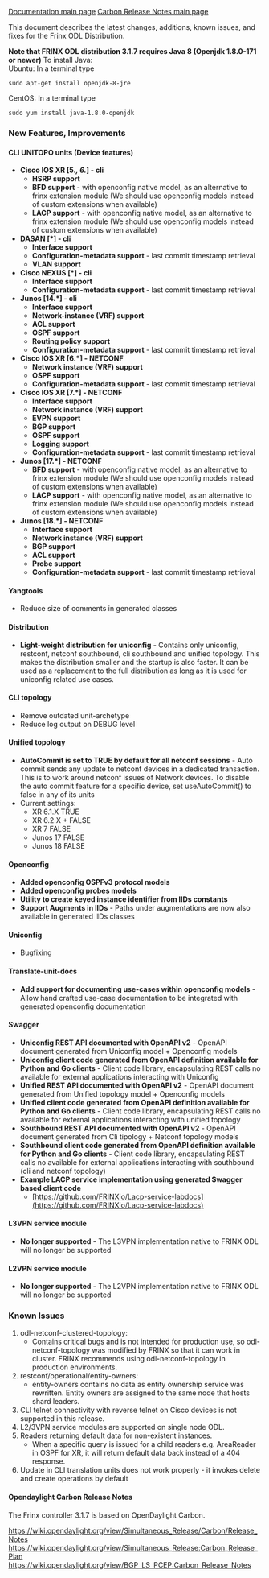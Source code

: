 [Documentation main page](https://frinxio.github.io/Frinx-docs/)
[Carbon Release Notes main page](https://frinxio.github.io/Frinx-docs/FRINX_ODL_Distribution/Carbon/release_notes.html)

This document describes the latest changes, additions, known issues, and fixes for the Frinx ODL Distribution.<!--more-->

**Note that FRINX ODL distribution 3.1.7 requires Java 8 (Openjdk 1.8.0-171 or newer)**
To install Java:  
Ubuntu: In a terminal type

    sudo apt-get install openjdk-8-jre

CentOS: In a terminal type

    sudo yum install java-1.8.0-openjdk

### New Features, Improvements

#### CLI UNITOPO units (Device features)

*   **Cisco IOS XR [5.*, 6.*] - cli**
    *   **HSRP support**
    *   **BFD support** - with openconfig native model, as an alternative to frinx extension module (We should use openconfig models instead of custom extensions when available)
    *   **LACP support** - with openconfig native model, as an alternative to frinx extension module (We should use openconfig models instead of custom extensions when available)
*   **DASAN [*] - cli**
    *   **Interface support**
    *   **Configuration-metadata support** - last commit timestamp retrieval
    *   **VLAN support**
*   **Cisco NEXUS [*] - cli**
    *   **Interface support**
    *   **Configuration-metadata support** - last commit timestamp retrieval
*   **Junos [14.*] - cli**
    *   **Interface support**
    *   **Network-instance (VRF) support**
    *   **ACL support**
    *   **OSPF support**
    *   **Routing policy support**
    *   **Configuration-metadata support** - last commit timestamp retrieval
*   **Cisco IOS XR [6.*] - NETCONF**
    *   **Network instance (VRF) support**
    *   **OSPF support**
    *   **Configuration-metadata support** - last commit timestamp retrieval
*   **Cisco IOS XR [7.*] - NETCONF**
    *   **Interface support**
    *   **Network instance (VRF) support**
    *   **EVPN support**
    *   **BGP support**
    *   **OSPF support**
    *   **Logging support**
    *   **Configuration-metadata support** - last commit timestamp retrieval
*   **Junos [17.*] - NETCONF**
    *   **BFD support** - with openconfig native model, as an alternative to frinx extension module (We should use openconfig models instead of custom extensions when available)
    *   **LACP support** - with openconfig native model, as an alternative to frinx extension module (We should use openconfig models instead of custom extensions when available)
*   **Junos [18.*] - NETCONF**
    *   **Interface support**
    *   **Network instance (VRF) support**
    *   **BGP support**
    *   **ACL support**
    *   **Probe support**
    *   **Configuration-metadata support** - last commit timestamp retrieval

#### Yangtools

* Reduce size of comments in generated classes

#### Distribution

* **Light-weight distribution for uniconfig** - Contains only uniconfig, restconf, netconf southbound, cli southbound and unified topology. This makes the distribution smaller and the startup is also faster. It can be used as a replacement to the full distribution as long as it is used for uniconfig related use cases.

#### CLI topology
    
* Remove outdated unit-archetype
* Reduce log output on DEBUG level

#### Unified topology

* **AutoCommit is set to TRUE by default for all netconf sessions** - Auto commit sends any update to netconf devices in a dedicated transaction. This is to work around netconf issues of Network devices. To disable the auto commit feature for a specific device, set useAutoCommit() to false in any of its units
 * Current settings:
   * XR 6.1.X	TRUE
   * XR 6.2.X +	FALSE
   * XR 7	FALSE
   * Junos 17	FALSE
   * Junos 18	FALSE

#### Openconfig

* **Added openconfig OSPFv3 protocol models**
* **Added openconfig probes models**
* **Utility to create keyed instance identifier from IIDs constants**
* **Support Augments in IIDs** - Paths under augmentations are now also available in generated IIDs classes

#### Uniconfig

* Bugfixing

#### Translate-unit-docs

* **Add support for documenting use-cases within openconfig models** - Allow hand crafted use-case documentation to be integrated with generated openconfig documentation

#### Swagger

*   **Uniconfig REST API documented with OpenAPI v2** - OpenAPI document generated from Uniconfig model + Openconfig models
*   **Uniconfig client code generated from OpenAPI definition available for Python and Go clients** - Client code library, encapsulating REST calls no available for external applications interacting with Uniconfig
*   **Unified REST API documented with OpenAPI v2** - OpenAPI document generated from Unified topology model + Openconfig models
*   **Unified client code generated from OpenAPI definition available for Python and Go clients** - Client code library, encapsulating REST calls no available for external applications interacting with unified topology
*   **Southbound REST API documented with OpenAPI v2** - OpenAPI document generated from Cli tipology + Netconf topology models
*   **Southbound client code generated from OpenAPI definition available for Python and Go clients** - Client code library, encapsulating REST calls no available for external applications interacting with southbound (cli and netconf topology)
*   **Example LACP service implementation using generated Swagger based client code**
    *   [https://github.com/FRINXio/Lacp-service-labdocs](https://github.com/FRINXio/Lacp-service-labdocs)

#### L3VPN service module

*   **No longer supported** - The L3VPN implementation native to FRINX ODL will no longer be supported

#### L2VPN service module

*   **No longer supported** - The L2VPN implementation native to FRINX ODL will no longer be supported

### Known Issues

1. odl-netconf-clustered-topology:
    - Contains critical bugs and is not intended for production use, so odl-netconf-topology was modified by FRINX so that it can work in cluster. FRINX recommends using odl-netconf-topology in production environments.
2. restconf/operational/entity-owners:
    - entity-owners contains no data as entity ownership service was rewritten. Entity owners are assigned to the same node that hosts shard leaders.
3. CLI telnet connectivity with reverse telnet on Cisco devices is not supported in this release.
4. L2/3VPN service modules are supported on single node ODL.
5. Readers returning default data for non-existent instances.
    - When a specific query is issued for a child readers e.g. AreaReader in OSPF for XR, it will return default data back instead of a 404 response.
6.  Update in CLI translation units does not work properly - it invokes delete and create operations by default

#### Opendaylight Carbon Release Notes
The Frinx controller 3.1.7 is based on OpenDaylight Carbon.

<https://wiki.opendaylight.org/view/Simultaneous_Release/Carbon/Release_Notes>
<https://wiki.opendaylight.org/view/Simultaneous_Release:Carbon_Release_Plan>
<https://wiki.opendaylight.org/view/BGP_LS_PCEP:Carbon_Release_Notes>

